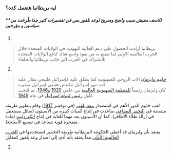 
### ليه بريطانيا هتعمل كده؟


##### **للاسف مفيش سبب واضح وصريح لوعد بلفور بس في تفسيرات كثير جدا طُرِحَت من سياسين و مؤرخين

1. 
>بريطانيا أرادت الحصول على دعم الجالية اليهودية في الولايات المتحدة خلال الحرب العالمية الاولى لما تتمتع به من نفوذ واسع هناك لدفع الولايات المتحدة للاشتراك في الحرب الى جانب بريطانيا والحلفاء

2. 
>[حاييم وايزمان](https://ar.wikipedia.org/wiki/%D8%AD%D8%A7%D9%8A%D9%8A%D9%85_%D9%88%D8%A7%D9%8A%D8%B2%D9%85%D8%A7%D9%86)  الاب الروحي للصهيونيه كما يطلق عليه فإسرائيل طبيعي يتقال عليه كده مهو  إسرائيل 
	مكنتش
>  هتبقي إسرائيل منغيره   
>كان وايزمان رئيساً [للمنظمة الصهيونية العالمية](https://ar.wikipedia.org/wiki/%D8%A7%D9%84%D9%85%D9%86%D8%B8%D9%85%D8%A9_%D8%A7%D9%84%D8%B5%D9%87%D9%8A%D9%88%D9%86%D9%8A%D8%A9_%D8%A7%D9%84%D8%B9%D8%A7%D9%84%D9%85%D9%8A%D8%A9 "المنظمة الصهيونية العالمية") بين عامي [1920](https://ar.wikipedia.org/wiki/1920 "1920") [و1946](https://ar.wikipedia.org/wiki/1946 "1946")، ثم انتخب كأول [رئيس لدولة إسرائيل](https://ar.wikipedia.org/wiki/%D8%B1%D8%A6%D9%8A%D8%B3_%D8%A5%D8%B3%D8%B1%D8%A7%D8%A6%D9%8A%D9%84 "رئيس إسرائيل") في عام [1949](https://ar.wikipedia.org/wiki/1949 "1949").
>
لعب حاييم الدور الأهم في استصدار [وعد بلفور](https://ar.wikipedia.org/wiki/%D9%88%D8%B9%D8%AF_%D8%A8%D9%84%D9%81%D9%88%D8%B1 "وعد بلفور") (في نوفمبر [1917](https://ar.wikipedia.org/wiki/1917 "1917")) وقام بتطوير طريقة متقدمة في [التخمر الصناعي](https://ar.wikipedia.org/w/index.php?title=%D8%A7%D9%84%D8%AA%D8%AE%D9%85%D8%B1_%D8%A7%D9%84%D8%B5%D9%86%D8%A7%D8%B9%D9%8A&action=edit&redlink=1 "التخمر الصناعي (الصفحة غير موجودة)") ساعدت في إنتاج كميات كبيرة من الأسيتون (سائل مستعمل في إزالة طلاء الأظافر). كما أن الأسيتون يعد مهما للغاية في إنتاج [الكوردايت](https://ar.wikipedia.org/wiki/%D9%83%D9%88%D8%B1%D8%AF%D8%A7%D9%8A%D8%AA "كوردايت") (مادة متفجرة قوية تساعد في تصنيع الأسلحة).
>
يعتقد بأن وايزمان قد أعطى الحكومة البريطانية طريقة التخمير لتستخدمها في [الحرب العالمية الأولى](https://ar.wikipedia.org/wiki/%D8%A7%D9%84%D8%AD%D8%B1%D8%A8_%D8%A7%D9%84%D8%B9%D8%A7%D9%84%D9%85%D9%8A%D8%A9_%D8%A7%D9%84%D8%A3%D9%88%D9%84%D9%89 "الحرب العالمية الأولى") مما يعتقد بأنه أدى إلى اصدار وعد بلفور كمقابل

3. 